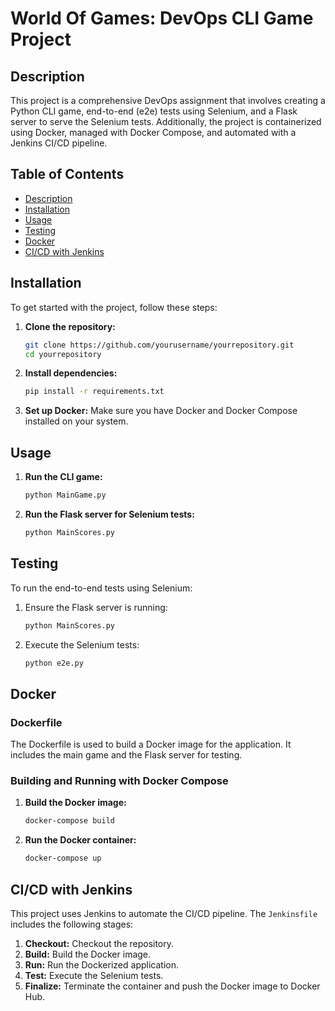 # World Of Games: DevOps CLI Game Project

## Description

This project is a comprehensive DevOps assignment that involves creating a Python CLI game, end-to-end (e2e) tests using Selenium, and a Flask server to serve the Selenium tests. Additionally, the project is containerized using Docker, managed with Docker Compose, and automated with a Jenkins CI/CD pipeline.

## Table of Contents

- [Description](#description)
- [Installation](#installation)
- [Usage](#usage)
- [Testing](#testing)
- [Docker](#docker)
- [CI/CD with Jenkins](#cicd-with-jenkins)

## Installation

To get started with the project, follow these steps:

1. **Clone the repository:**
    ```bash
    git clone https://github.com/yourusername/yourrepository.git
    cd yourrepository
    ```

2. **Install dependencies:**
    ```bash
    pip install -r requirements.txt
    ```

3. **Set up Docker:**
    Make sure you have Docker and Docker Compose installed on your system.

## Usage

1. **Run the CLI game:**
    ```bash
    python MainGame.py
    ```

2. **Run the Flask server for Selenium tests:**
    ```bash
    python MainScores.py
    ```

## Testing

To run the end-to-end tests using Selenium:

1. Ensure the Flask server is running:
    ```bash
    python MainScores.py
    ```

2. Execute the Selenium tests:
    ```bash
    python e2e.py
    ```

## Docker

### Dockerfile

The Dockerfile is used to build a Docker image for the application. It includes the main game and the Flask server for testing.

### Building and Running with Docker Compose

1. **Build the Docker image:**
    ```bash
    docker-compose build
    ```

2. **Run the Docker container:**
    ```bash
    docker-compose up
    ```

## CI/CD with Jenkins

This project uses Jenkins to automate the CI/CD pipeline. The `Jenkinsfile` includes the following stages:

1. **Checkout:** Checkout the repository.
2. **Build:** Build the Docker image.
3. **Run:** Run the Dockerized application.
4. **Test:** Execute the Selenium tests.
5. **Finalize:** Terminate the container and push the Docker image to Docker Hub.